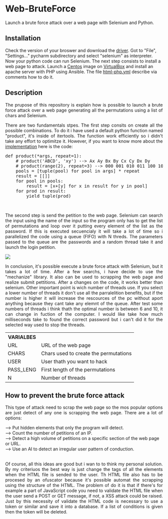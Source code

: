 <h1>Web-BruteForce</h1>
Launch a brute force attack over a web page with Selenium and Python.

<h2>Installation</h2>
<p aling="justify">Check the version of your broswer and download the <a href="https://selenium-python.readthedocs.io/installation.html#drivers">driver</a>. Got to "File", "Settings..." pycharm subdirectory and select "selenium" as interpreter. Now your python code can run Selenium. The next step consists to install a web page to attack. Launch a <a href="http://isoredirect.centos.org/centos/7/isos/x86_64/">Centos</a> image on <a href="https://www.virtualbox.org/">VirtualBox</a> and install an apache server with PHP using Ansible. The file <a href="https://github.com/MartiMarch/Ansible/blob/main/html-php.yml">html-php.yml</a> describe via comments how to do it.</p>  
<h2>Description</h2>
<p align="justify">The prupose of this repository is explain how is possible to launch a brute force attack over a web page generating all the permutations using a list of chars and Selenium.<p>
  
<p align="justify">There are two fundamentals stpes. The first step consits on create all the possible combinations. To do it i have used a default python function named "product", it's inside of itertools. The function work efficiently so i didn't take any effort to optimitze it. However, if you want to know more about the <a href="https://docs.python.org/3/library/itertools.html#itertools.permutations">implementation</a> here is the code:</p>

<pre>
def product(*args, repeat=1):
    # product('ABCD', 'xy') --> Ax Ay Bx By Cx Cy Dx Dy
    # product(range(2), repeat=3) --> 000 001 010 011 100 101 110 111
    pools = [tuple(pool) for pool in args] * repeat
    result = [[]]
    for pool in pools:
        result = [x+[y] for x in result for y in pool]
    for prod in result:
        yield tuple(prod)
</pre>
<br>
<p align="justify">The second step is send the petition to the web page. Selenium can search the input using the name of the input so the program only has to get the list of permutations and loop over it putting every element of the list as the password. If this is executed secuencialy it will take a lot of time so i parallelized the code using a queue (FIFO) with N threds. The parameters passed to the queue are the passwords and a random thread take it and launch the login petition.</p>
<img src="https://user-images.githubusercontent.com/82318419/138604360-af2bbb23-fb2e-4c8d-b198-ca4903a4337f.jpg"/>
<br>
<p align="justify">In conclusion, it's possible execute a brute force attack with Selenium, but it takes a lot of time. After a few searchs, i have decide to use the "mechanize" library. It also can be used to scrapping the web page and realize submit pettitions. After a changes on the code, it works better than selenium. Other important point is wich number of threads use. If you select a lower number of threads it don't use all the parralelition benefits, but if the number is higher it will increase the rescources of the pc without aport anything because they cant take any elemnt of the queue. After test some numbers of threads i think thath the optimal number is between 6 and 10, it can change in fuction of the computer. I would like take how much milliseconds take to found the correct password but i can't did it for the selected way used to stop the threads.</p>
<table>
  <tr>
    <th>
      VARIALBES
    </th>
  </tr>
  <tr>
    <td>
      URL
    </td>
    <td>
      URL of the web page
    </td>
  </tr>
  <tr>
    <td>
      CHARS
    </td>
    <td>
      Chars used to create the permutations
    </td>
  </tr>
  <tr>
    <td>
      USER
    </td>
    <td>
      User thath you want to hack
    </td>
  </tr>
  <tr>
    <td>
      PASS_LENG
    </td>
    <td>
      First length of the permutations
    </td>
  </tr>
  <tr>
    <td>
      N
    </td>
    <td>
      Number of threads
    </td>
  </tr>
</table>
<h2>How to prevent the brute force attack</h2>
<p align="justify">This type of attack need to scrap the web page so the mos popular options are just detect of any one is scrapping the web page. There are a lot of options:</p>
--> Put hidden elements that only the program will detect.<br>
--> Count the number of petitions of an IP.<br>
--> Detect a high volume of petitions on a specific section of the web page or URL.<br>
--> Use an AI to detect an irregular user pattern of conduction.<br><br>
<p align="justify">Of course, all this ideas are good but i wan to to think my personal solution. By my criteriuos the best way is just change the tags of all the elements when the HTML file is sended to the user. Th HTML file also has to be procesed by an ofuscator because it's possible automat the scrapping using the structure of the HTML. The problem of do it is that if there's for example a part of JavaScript code you need to validate the HTML file when the user send a POST or GET message, if not, a XSS attack could be raised. Just by this necessity of validate the HTML code is necessary to use a token or similar and save it into a database. If a list of conditions is given then the token will be deleted.</p>
